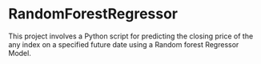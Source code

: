 # RandomForestRegressor
This project involves a Python script for predicting the closing price of the any index on a specified future date using a Random forest Regressor Model.
